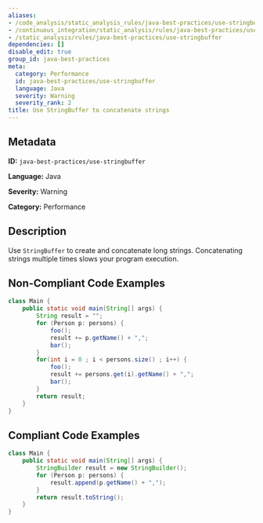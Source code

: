 ```yaml
---
aliases:
- /code_analysis/static_analysis_rules/java-best-practices/use-stringbuffer
- /continuous_integration/static_analysis/rules/java-best-practices/use-stringbuffer
- /static_analysis/rules/java-best-practices/use-stringbuffer
dependencies: []
disable_edit: true
group_id: java-best-practices
meta:
  category: Performance
  id: java-best-practices/use-stringbuffer
  language: Java
  severity: Warning
  severity_rank: 2
title: Use StringBuffer to concatenate strings
---
```

<!--  SOURCED FROM https://github.com/DataDog/datadog-static-analyzer-rule-docs -->


## Metadata
**ID:** `java-best-practices/use-stringbuffer`

**Language:** Java

**Severity:** Warning

**Category:** Performance

## Description
Use `StringBuffer` to create and concatenate long strings. Concatenating strings multiple times slows your program execution.

## Non-Compliant Code Examples
```java
class Main {
    public static void main(String[] args) {
        String result = "";
        for (Person p: persons) {
            foo();
            result += p.getName() + ",";
            bar();
        }
        for(int i = 0 ; i < persons.size() ; i++) {
            foo();
            result += persons.get(i).getName() + ",";
            bar();
        }
        return result;
    }
}
```

## Compliant Code Examples
```java
class Main {
    public static void main(String[] args) {
        StringBuilder result = new StringBuilder();
        for (Person p: persons) {
            result.append(p.getName() + ",");
        }
        return result.toString();
    }
}
```
